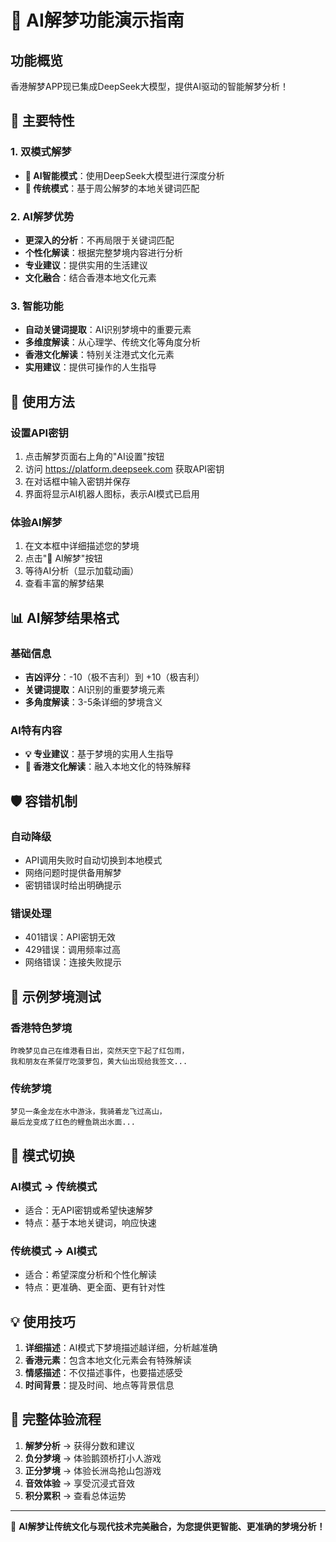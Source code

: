 # 🤖 AI解梦功能演示指南

## 功能概览
香港解梦APP现已集成DeepSeek大模型，提供AI驱动的智能解梦分析！

## 🚀 主要特性

### 1. 双模式解梦
- **🤖 AI智能模式**：使用DeepSeek大模型进行深度分析
- **📜 传统模式**：基于周公解梦的本地关键词匹配

### 2. AI解梦优势
- **更深入的分析**：不再局限于关键词匹配
- **个性化解读**：根据完整梦境内容进行分析
- **专业建议**：提供实用的生活建议
- **文化融合**：结合香港本地文化元素

### 3. 智能功能
- **自动关键词提取**：AI识别梦境中的重要元素
- **多维度解读**：从心理学、传统文化等角度分析
- **香港文化解读**：特别关注港式文化元素
- **实用建议**：提供可操作的人生指导

## 🔧 使用方法

### 设置API密钥
1. 点击解梦页面右上角的"AI设置"按钮
2. 访问 https://platform.deepseek.com 获取API密钥
3. 在对话框中输入密钥并保存
4. 界面将显示AI机器人图标，表示AI模式已启用

### 体验AI解梦
1. 在文本框中详细描述您的梦境
2. 点击"🤖 AI解梦"按钮
3. 等待AI分析（显示加载动画）
4. 查看丰富的解梦结果

## 📊 AI解梦结果格式

### 基础信息
- **吉凶评分**：-10（极不吉利）到 +10（极吉利）
- **关键词提取**：AI识别的重要梦境元素
- **多角度解读**：3-5条详细的梦境含义

### AI特有内容
- **💡 专业建议**：基于梦境的实用人生指导
- **🏮 香港文化解读**：融入本地文化的特殊解释

## 🛡️ 容错机制

### 自动降级
- API调用失败时自动切换到本地模式
- 网络问题时提供备用解梦
- 密钥错误时给出明确提示

### 错误处理
- 401错误：API密钥无效
- 429错误：调用频率过高
- 网络错误：连接失败提示

## 🎯 示例梦境测试

### 香港特色梦境
```
昨晚梦见自己在维港看日出，突然天空下起了红包雨，
我和朋友在茶餐厅吃菠萝包，黄大仙出现给我签文...
```

### 传统梦境
```
梦见一条金龙在水中游泳，我骑着龙飞过高山，
最后龙变成了红色的鲤鱼跳出水面...
```

## 🔄 模式切换

### AI模式 → 传统模式
- 适合：无API密钥或希望快速解梦
- 特点：基于本地关键词，响应快速

### 传统模式 → AI模式
- 适合：希望深度分析和个性化解读
- 特点：更准确、更全面、更有针对性

## 💡 使用技巧

1. **详细描述**：AI模式下梦境描述越详细，分析越准确
2. **香港元素**：包含本地文化元素会有特殊解读
3. **情感描述**：不仅描述事件，也要描述感受
4. **时间背景**：提及时间、地点等背景信息

## 🎊 完整体验流程

1. **解梦分析** → 获得分数和建议
2. **负分梦境** → 体验鹅颈桥打小人游戏
3. **正分梦境** → 体验长洲岛抢山包游戏
4. **音效体验** → 享受沉浸式音效
5. **积分累积** → 查看总体运势

---

🌟 **AI解梦让传统文化与现代技术完美融合，为您提供更智能、更准确的梦境分析！**
